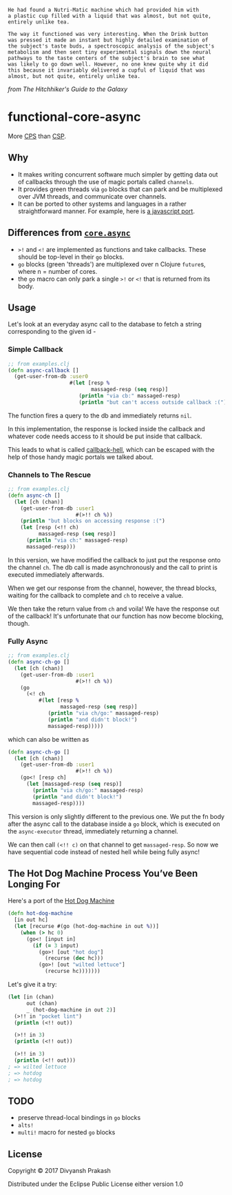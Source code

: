```
He had found a Nutri-Matic machine which had provided him with
a plastic cup filled with a liquid that was almost, but not quite,
entirely unlike tea.

The way it functioned was very interesting. When the Drink button
was pressed it made an instant but highly detailed examination of
the subject's taste buds, a spectroscopic analysis of the subject's
metabolism and then sent tiny experimental signals down the neural
pathways to the taste centers of the subject's brain to see what
was likely to go down well. However, no one knew quite why it did
this because it invariably delivered a cupful of liquid that was
almost, but not quite, entirely unlike tea.
```
*from The Hitchhiker's Guide to the Galaxy*

# functional-core-async

More [CPS](https://en.wikipedia.org/wiki/Continuation-passing_style) than [CSP](https://en.wikipedia.org/wiki/Communicating_sequential_processes).

## Why

- It makes writing concurrent software much simpler by getting data out of callbacks
through the use of magic portals called `channels`.
- It provides green threads via `go` blocks that can park and be multiplexed over JVM threads,
and communicate over channels.
- It can be ported to other systems and languages in a rather straightforward manner.
For example, here is [a javascript port](https://github.com/divs1210/coroutines.js).

## Differences from [`core.async`](https://github.com/clojure/core.async)
- `>!` and `<!` are implemented as functions and take callbacks. These should be top-level in their `go` blocks.
- `go` blocks (green 'threads') are multiplexed over n Clojure `future`s, where n = number of cores.
- the `go` macro can only park a single `>!` or `<!` that is returned from its body.

## Usage

Let's look at an everyday async call to the database to fetch a string
corresponding to the given id -

### Simple Callback
```clojure
;; from examples.clj
(defn async-callback []
  (get-user-from-db :user0
                    #(let [resp %
                           massaged-resp (seq resp)]
                       (println "via cb:" massaged-resp)
                       (println "but can't access outside callback :("))))
```

The function fires a query to the db and immediately returns `nil`.

In this implementation, the response is locked inside the callback
and whatever code needs access to it should be put inside that callback.

This leads to what is called [callback-hell](http://callbackhell.com/),
which can be escaped with the help of those handy magic portals we talked about.

### Channels to The Rescue
```clojure
;; from examples.clj
(defn async-ch []
  (let [ch (chan)]
    (get-user-from-db :user1
                      #(>!! ch %))
    (println "but blocks on accessing response :(")
    (let [resp (<!! ch)
          massaged-resp (seq resp)]
      (println "via ch:" massaged-resp)
      massaged-resp)))
```

In this version, we have modified the callback to just put the response onto
the channel `ch`. The db call is made asynchronously and the call to print
is executed immediately afterwards.

When we get our response from the channel, however, the thread blocks, waiting
for the callback to complete and `ch` to receive a value.

We then take the return value from `ch` and voila! We have the response out of
the callback! It's unfortunate that our function has now become blocking, though.

### Fully Async
```clojure
;; from examples.clj
(defn async-ch-go []
  (let [ch (chan)]
    (get-user-from-db :user1
                      #(>!! ch %))
    (go
      (<! ch
          #(let [resp %
                 massaged-resp (seq resp)]
             (println "via ch/go:" massaged-resp)
             (println "and didn't block!")
             massaged-resp)))))
```
which can also be written as
```clojure
(defn async-ch-go []
  (let [ch (chan)]
    (get-user-from-db :user1
                      #(>!! ch %))
    (go<! [resp ch]
      (let [massaged-resp (seq resp)]
        (println "via ch/go:" massaged-resp)
        (println "and didn't block!")
        massaged-resp))))
```

This version is only slightly different to the previous one.
We put the fn body after the async call to the database inside
a `go` block, which is executed on the `async-executor` thread,
immediately returning a channel.

We can then call `(<!! c)` on that channel to get `massaged-resp`.
So now we have sequential code instead of nested hell while
being fully async!

## The Hot Dog Machine Process You’ve Been Longing For

Here's a port of the [Hot Dog Machine](https://www.braveclojure.com/core-async/)

```clojure
(defn hot-dog-machine
  [in out hc]
  (let [recurse #(go (hot-dog-machine in out %))]
    (when (> hc 0)
      (go<! [input in]
        (if (= 3 input)
          (go>! [out "hot dog"]
            (recurse (dec hc)))
          (go>! [out "wilted lettuce"]
            (recurse hc)))))))
```
Let's give it a try:
```clojure
(let [in (chan)
      out (chan)
      _ (hot-dog-machine in out 2)]
  (>!! in "pocket lint")
  (println (<!! out))

  (>!! in 3)
  (println (<!! out))

  (>!! in 3)
  (println (<!! out)))
; => wilted lettuce
; => hotdog
; => hotdog
```

## TODO

* preserve thread-local bindings in `go` blocks
* `alts!`
* `multi!` macro for nested `go` blocks

## License

Copyright © 2017 Divyansh Prakash

Distributed under the Eclipse Public License either version 1.0
